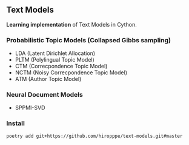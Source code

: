 ## Text Models
**Learning implementation** of Text Models in Cython.

### Probabilistic Topic Models (Collapsed Gibbs sampling)
- LDA (Latent Dirichlet Allocation)
- PLTM (Polylingual Topic Model)
- CTM (Correcpondence Topic Model)
- NCTM (Noisy Correcpondence Topic Model)
- ATM (Author Topic Model)

### Neural Document Models
- SPPMI-SVD

### Install
```
poetry add git+https://github.com/hiropppe/text-models.git#master
```
